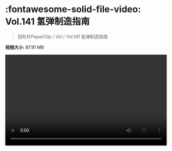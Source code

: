 # :fontawesome-solid-file-video: Vol.141 氢弹制造指南

> 回形针PaperClip / Vol / Vol.141 氢弹制造指南

**视频大小**: 97.91 MB

<video id="V-0e536e14ec7e84ceac5e7f99241dbb16" width="512" height="288" preload="none" playsinline webkit-playsinline></video>